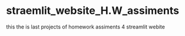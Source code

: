 # straemlit_website_H.W_assiments
this the is last projects of homework assiments 4 streamlit webite 
